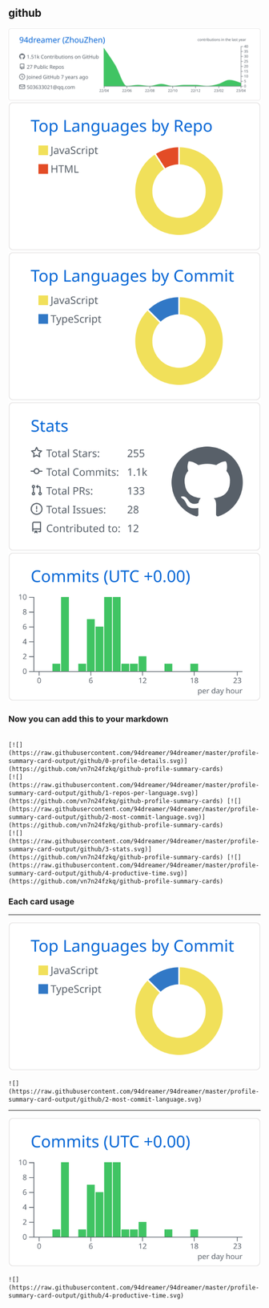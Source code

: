 ## github

[![](./0-profile-details.svg)](https://github.com/vn7n24fzkq/github-profile-summary-cards)
[![](./1-repos-per-language.svg)](https://github.com/vn7n24fzkq/github-profile-summary-cards) [![](./2-most-commit-language.svg)](https://github.com/vn7n24fzkq/github-profile-summary-cards)
[![](./3-stats.svg)](https://github.com/vn7n24fzkq/github-profile-summary-cards) [![](./4-productive-time.svg)](https://github.com/vn7n24fzkq/github-profile-summary-cards)
### Now you can add this to your markdown
```

[![](https://raw.githubusercontent.com/94dreamer/94dreamer/master/profile-summary-card-output/github/0-profile-details.svg)](https://github.com/vn7n24fzkq/github-profile-summary-cards)
[![](https://raw.githubusercontent.com/94dreamer/94dreamer/master/profile-summary-card-output/github/1-repos-per-language.svg)](https://github.com/vn7n24fzkq/github-profile-summary-cards) [![](https://raw.githubusercontent.com/94dreamer/94dreamer/master/profile-summary-card-output/github/2-most-commit-language.svg)](https://github.com/vn7n24fzkq/github-profile-summary-cards)
[![](https://raw.githubusercontent.com/94dreamer/94dreamer/master/profile-summary-card-output/github/3-stats.svg)](https://github.com/vn7n24fzkq/github-profile-summary-cards) [![](https://raw.githubusercontent.com/94dreamer/94dreamer/master/profile-summary-card-output/github/4-productive-time.svg)](https://github.com/vn7n24fzkq/github-profile-summary-cards)

```

### Each card usage
---

![](./2-most-commit-language.svg)

```
![](https://raw.githubusercontent.com/94dreamer/94dreamer/master/profile-summary-card-output/github/2-most-commit-language.svg)
```

    

---

![](./4-productive-time.svg)

```
![](https://raw.githubusercontent.com/94dreamer/94dreamer/master/profile-summary-card-output/github/4-productive-time.svg)
```

    
